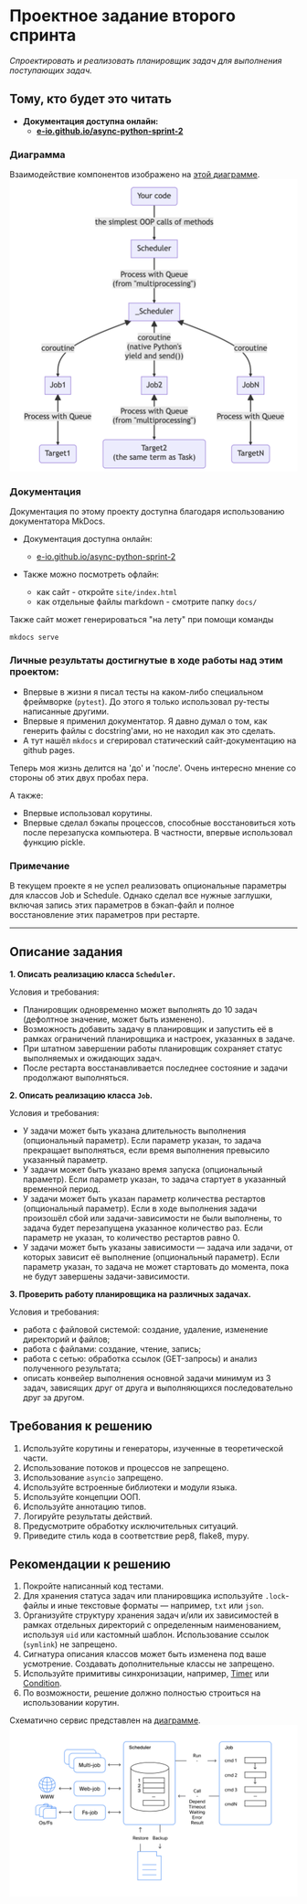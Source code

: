 # Проектное задание второго спринта

*Спроектировать и реализовать планировщик задач для выполнения поступающих задач.*

## Тому, кто будет это читать

- **Документация доступна онлайн:**
    - [**e-io.github.io/async-python-sprint-2**](https://e-io.github.io/async-python-sprint-2/how-to-guides/)


### Диаграмма
Взаимодействие компонентов изображено на [этой диаграмме](diagram.png).
![image](diagram.png)

### Документация

Документация по этому проекту доступна благодаря использованию документатора MkDocs.

- Документация доступна онлайн:
    - [e-io.github.io/async-python-sprint-2](https://e-io.github.io/async-python-sprint-2/how-to-guides/)

- Также можно посмотреть офлайн:
    - как сайт - откройте `site/index.html`
    - как отдельные файлы markdown - смотрите папку `docs/`
    

Также сайт может генерироваться "на лету" при помощи команды
```shell
mkdocs serve  
```

### Личные результаты достигнутые в ходе работы над этим проектом:
- Впервые в жизни я писал тесты на каком-либо специальном фреймворке (`pytest`). До этого я только использовал py-тесты написанные другими. 
- Впервые я применил документатор. Я давно думал о том, как генерить файлы с docstring'ами, но не находил как это сделать. 
- А тут нашёл `mkdocs` и сгерировал статический сайт-документацию на github pages. 

Теперь моя жизнь делится на 'до' и 'после'. Очень интересно мнение со стороны об этих двух пробах пера.

А также:

- Впервые использовал корутины. 
- Впервые сделал бэкапы процессов, способные восстановиться хоть после перезапуска компьютера. В частности, впервые использовал функцию pickle.

### Примечание
В текущем проекте я не успел реализовать опциональные параметры для классов Job и Schedule. 
Однако сделал все нужные заглушки, включая запись этих параметров в бэкап-файл и полное восстановление этих параметров при рестарте.

__________________

## Описание задания

**1. Описать реализацию класса `Scheduler`.**

Условия и требования:

- Планировщик одновременно может выполнять до 10 задач (дефолтное значение, может быть изменено).
- Возможность добавить задачу в планировщик и запустить её в рамках ограничений планировщика и настроек, указанных в задаче.
- При штатном завершении работы планировщик сохраняет статус выполняемых и ожидающих задач.
- После рестарта восстанавливается последнее состояние и задачи продолжают выполняться.

**2. Описать реализацию класса `Job`.**

Условия и требования:

- У задачи может быть указана длительность выполнения (опциональный параметр). Если параметр указан, то задача прекращает выполняться, если время выполнения превысило указанный параметр.
- У задачи может быть указано время запуска (опциональный параметр). Если параметр указан, то задача стартует в указанный временной период.
- У задачи может быть указан параметр количества рестартов (опциональный параметр). Если в ходе выполнения задачи произошёл сбой или задачи-зависимости не были выполнены, то задача будет перезапущена указанное количество раз. Если параметр не указан, то количество рестартов равно 0.
- У задачи может быть указаны зависимости — задача или задачи, от которых зависит её выполнение (опциональный параметр). Если параметр указан, то задача не может стартовать до момента, пока не будут завершены задачи-зависимости.


**3. Проверить работу планировщика на различных задачах.**

Условия и требования:

- работа с файловой системой: создание, удаление, изменение директорий и файлов;
- работа с файлами: создание, чтение, запись;
- работа с сетью: обработка ссылок (GET-запросы) и анализ полученного результата;
- описать конвейер выполнения основной задачи минимум из 3 задач, зависящих друг от друга и выполняющихся последовательно друг за другом.

## Требования к решению

1. Используйте корутины и генераторы, изученные в теоретической части.
2. Использование потоков и процессов не запрещено.
3. Использование `asyncio` запрещено.
4. Используйте встроенные библиотеки и модули языка.
5. Используйте концепции ООП.
6. Используйте аннотацию типов.
7. Логируйте результаты действий.
8. Предусмотрите обработку исключительных ситуаций.
9. Приведите стиль кода в соответствие pep8, flake8, mypy.

## Рекомендации к решению

1. Покройте написанный код тестами.
2. Для хранения статуса задач или планировщика используйте `.lock`-файлы и иные текстовые форматы — например, `txt` или `json`.
3. Организуйте структуру хранения задач и/или их зависимостей в рамках отдельных директорий с определенным наименованием, используя `uid` или кастомный шаблон. Использование ссылок (`symlink`) не запрещено.
4. Сигнатура описания классов может быть изменена под ваше усмотрение. Создавать дополнительные классы не запрещено.
5. Используйте примитивы синхронизации, например, [Timer](https://docs.python.org/3/library/threading.html#timer-objects) или [Condition](https://docs.python.org/3/library/threading.html#condition-objects).
6. По возможности, решение должно полностью строиться на использовании корутин.

Схематично сервис представлен на [диаграмме](schema.png).
![image](schema.png)
